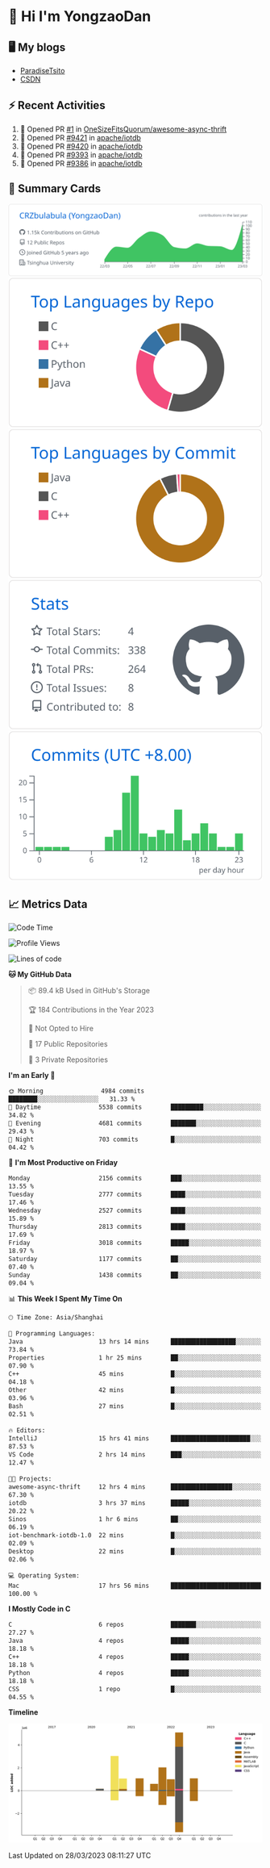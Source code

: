 # 👋 Hi I'm YongzaoDan

## 🖥 My blogs
  + [ParadiseTsito](https://www.paradisetsito.love/)
  + [CSDN](https://blog.csdn.net/CRZbulabula?type=blog)

## ⚡ Recent Activities
<!--START_SECTION:activity-->
1. 💪 Opened PR [#1](https://github.com/OneSizeFitsQuorum/awesome-async-thrift/pull/1) in [OneSizeFitsQuorum/awesome-async-thrift](https://github.com/OneSizeFitsQuorum/awesome-async-thrift)
2. 💪 Opened PR [#9421](https://github.com/apache/iotdb/pull/9421) in [apache/iotdb](https://github.com/apache/iotdb)
3. 💪 Opened PR [#9420](https://github.com/apache/iotdb/pull/9420) in [apache/iotdb](https://github.com/apache/iotdb)
4. 💪 Opened PR [#9393](https://github.com/apache/iotdb/pull/9393) in [apache/iotdb](https://github.com/apache/iotdb)
5. 💪 Opened PR [#9386](https://github.com/apache/iotdb/pull/9386) in [apache/iotdb](https://github.com/apache/iotdb)
<!--END_SECTION:activity-->

## 🎑 Summary Cards

[![](https://raw.githubusercontent.com/CRZbulabula/CRZbulabula/main/profile-summary-card-output/github/0-profile-details.svg)](https://github.com/vn7n24fzkq/github-profile-summary-cards)
[![](https://raw.githubusercontent.com/CRZbulabula/CRZbulabula/main/profile-summary-card-output/github/1-repos-per-language.svg)](https://github.com/vn7n24fzkq/github-profile-summary-cards) [![](https://raw.githubusercontent.com/CRZbulabula/CRZbulabula/main/profile-summary-card-output/github/2-most-commit-language.svg)](https://github.com/vn7n24fzkq/github-profile-summary-cards)
[![](https://raw.githubusercontent.com/CRZbulabula/CRZbulabula/main/profile-summary-card-output/github/3-stats.svg)](https://github.com/vn7n24fzkq/github-profile-summary-cards) [![](https://raw.githubusercontent.com/CRZbulabula/CRZbulabula/main/profile-summary-card-output/github/4-productive-time.svg)](https://github.com/vn7n24fzkq/github-profile-summary-cards)

## 📈 Metrics Data

<!--START_SECTION:waka-->
![Code Time](http://img.shields.io/badge/Code%20Time-28%20hrs%2050%20mins-blue)

![Profile Views](http://img.shields.io/badge/Profile%20Views-500-blue)

![Lines of code](https://img.shields.io/badge/From%20Hello%20World%20I%27ve%20Written-14.9%20million%20lines%20of%20code-blue)

**🐱 My GitHub Data** 

> 📦 89.4 kB Used in GitHub's Storage 
 > 
> 🏆 184 Contributions in the Year 2023
 > 
> 🚫 Not Opted to Hire
 > 
> 📜 17 Public Repositories 
 > 
> 🔑 3 Private Repositories 
 > 
**I'm an Early 🐤** 

```text
🌞 Morning                4984 commits        ████████░░░░░░░░░░░░░░░░░   31.33 % 
🌆 Daytime                5538 commits        █████████░░░░░░░░░░░░░░░░   34.82 % 
🌃 Evening                4681 commits        ███████░░░░░░░░░░░░░░░░░░   29.43 % 
🌙 Night                  703 commits         █░░░░░░░░░░░░░░░░░░░░░░░░   04.42 % 
```
📅 **I'm Most Productive on Friday** 

```text
Monday                   2156 commits        ███░░░░░░░░░░░░░░░░░░░░░░   13.55 % 
Tuesday                  2777 commits        ████░░░░░░░░░░░░░░░░░░░░░   17.46 % 
Wednesday                2527 commits        ████░░░░░░░░░░░░░░░░░░░░░   15.89 % 
Thursday                 2813 commits        ████░░░░░░░░░░░░░░░░░░░░░   17.69 % 
Friday                   3018 commits        █████░░░░░░░░░░░░░░░░░░░░   18.97 % 
Saturday                 1177 commits        ██░░░░░░░░░░░░░░░░░░░░░░░   07.40 % 
Sunday                   1438 commits        ██░░░░░░░░░░░░░░░░░░░░░░░   09.04 % 
```


📊 **This Week I Spent My Time On** 

```text
🕑︎ Time Zone: Asia/Shanghai

💬 Programming Languages: 
Java                     13 hrs 14 mins      ██████████████████░░░░░░░   73.84 % 
Properties               1 hr 25 mins        ██░░░░░░░░░░░░░░░░░░░░░░░   07.90 % 
C++                      45 mins             █░░░░░░░░░░░░░░░░░░░░░░░░   04.18 % 
Other                    42 mins             █░░░░░░░░░░░░░░░░░░░░░░░░   03.96 % 
Bash                     27 mins             █░░░░░░░░░░░░░░░░░░░░░░░░   02.51 % 

🔥 Editors: 
IntelliJ                 15 hrs 41 mins      ██████████████████████░░░   87.53 % 
VS Code                  2 hrs 14 mins       ███░░░░░░░░░░░░░░░░░░░░░░   12.47 % 

🐱‍💻 Projects: 
awesome-async-thrift     12 hrs 4 mins       █████████████████░░░░░░░░   67.30 % 
iotdb                    3 hrs 37 mins       █████░░░░░░░░░░░░░░░░░░░░   20.22 % 
Sinos                    1 hr 6 mins         ██░░░░░░░░░░░░░░░░░░░░░░░   06.19 % 
iot-benchmark-iotdb-1.0  22 mins             █░░░░░░░░░░░░░░░░░░░░░░░░   02.09 % 
Desktop                  22 mins             █░░░░░░░░░░░░░░░░░░░░░░░░   02.06 % 

💻 Operating System: 
Mac                      17 hrs 56 mins      █████████████████████████   100.00 % 
```

**I Mostly Code in C** 

```text
C                        6 repos             ███████░░░░░░░░░░░░░░░░░░   27.27 % 
Java                     4 repos             █████░░░░░░░░░░░░░░░░░░░░   18.18 % 
C++                      4 repos             █████░░░░░░░░░░░░░░░░░░░░   18.18 % 
Python                   4 repos             █████░░░░░░░░░░░░░░░░░░░░   18.18 % 
CSS                      1 repo              █░░░░░░░░░░░░░░░░░░░░░░░░   04.55 % 
```



**Timeline**

![Lines of Code chart](https://raw.githubusercontent.com/CRZbulabula/CRZbulabula/main/assets/bar_graph.png)


 Last Updated on 28/03/2023 08:11:27 UTC
<!--END_SECTION:waka-->

